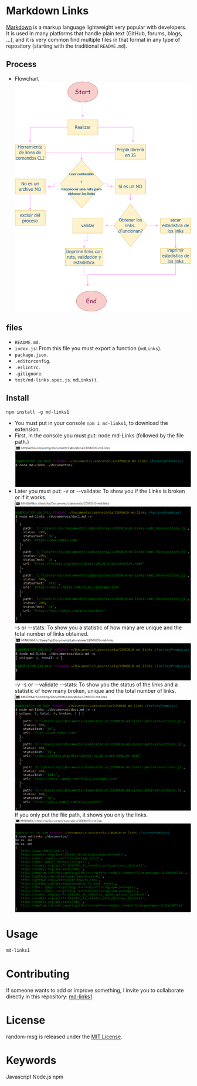 # Markdown Links

[Markdown](https://es.wikipedia.org/wiki/Markdown) is a markup language
lightweight very popular with developers. It is used in many platforms that
handle plain text (GitHub, forums, blogs, ...), and it is very common
find multiple files in that format in any type of repository
(starting with the traditional `README.md`).

## Process

* Flowchart
![Flowchart](https://github.com/MiriamNM/CDMX010-md-links/blob/master/assets/Diagrama%20md-Links.png)

## files

* `README.md`.
* `index.js`: From this file you must export a function (`mdLinks`).
* `package.json`.
* `.editorconfig`.
* `.eslintrc`.
* `.gitignore`.
* `test/md-links.spec.js`.
  `mdLinks()`.

## Install

```npm
npm install -g md-links1
```

* You must put in your console `npm i md-links1`, to download the extension.
* First, in the console you must put: node md-Links (followed by the file path.)
![Commands](https://github.com/MiriamNM/CDMX010-md-links/blob/master/assets/inicio.png)
* Later you must put:
-v or --validate: To show you if the Links is broken or if it works.
![Validation of Links](https://github.com/MiriamNM/CDMX010-md-links/blob/master/assets/v.png)
-s or --stats: To show you a statistic of how many are unique and the total number of links obtained.
![Link Statistics](https://github.com/MiriamNM/CDMX010-md-links/blob/master/assets/s.png)
-v -s or --validate --stats: To show you the status of the links and a statistic of how many broken, unique and the total number of links.
![Validation and statistics of Links](https://github.com/MiriamNM/CDMX010-md-links/blob/master/assets/v%20s.png)
If you only put the file path, it shows you only the links.
![Links](https://github.com/MiriamNM/CDMX010-md-links/blob/master/assets/path.png)

# Usage

```bash
md-links1
```

# Contributing

If someone wants to add or improve something, I invite you to collaborate directly in this repository: [md-links1](https://github.com/MiriamNM/CDMX010-md-links).

# License

random-msg is released under the [MIT License](https://opensource.org/licenses/MIT).

# Keywords

Javascript Node.js npm